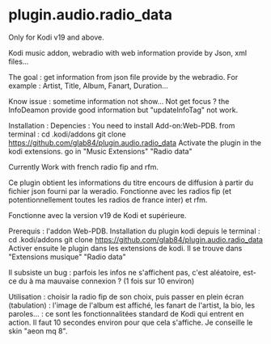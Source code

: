 # plugin.audio.radio_data
Only for Kodi v19 and above.

Kodi music addon, webradio with web information provide by Json, xml files...

The goal : get information from json file provide by the webradio.
For example : Artist, Title, Album, Fanart, Duration...

Know issue :
sometime information not show... Not get focus ?
the InfoDeamon provide good information but "updateInfoTag" not work.

Installation :
Depencies : You need to install Add-on:Web-PDB.
from terminal :
cd .kodi/addons
git clone https://github.com/glab84/plugin.audio.radio_data
Activate the plugin in the kodi extensions.
go in "Music Extensions" "Radio data"

Currently Work with french radio fip and rfm.

Ce plugin obtient les informations du titre encours de diffusion à partir du fichier json fourni par la weradio.
Fonctionne avec les radios fip (et potentionnellement toutes les radios de france inter) et rfm.

Fonctionne avec la version v19 de Kodi et supérieure.

Prerequis : l'addon Web-PDB.
Installation du plugin kodi depuis  le terminal :
cd .kodi/addons
git clone https://github.com/glab84/plugin.audio.radio_data
Activer ensuite le plugin dans les extensions de kodi.
Il se trouve dans "Extensions musique" "Radio data"

Il subsiste un bug :  parfois les infos ne s'affichent pas, c'est aléatoire, est-ce du à ma mauvaise connexion ? (1 fois sur 10 environ)

Utilisation : choisir la radio fip de son choix, puis passer en plein écran (tabulation) : l'image de l'album est affiché, les fanart de l'artist, la bio, les paroles... : ce sont les fonctionnalitées standard de Kodi qui entrent en action.
Il faut 10 secondes environ pour que cela s'affiche.
Je conseille le skin "aeon mq 8". 
